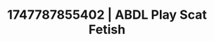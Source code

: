 ---
categories:
- Elegant fetish
- Stepsister roleplay
- Feather touch
- Erotic escapism
- Erotic hair pulling
image: /assets/images/1747787855402.jpg
layout: post
seo:
  description: Featured content with sensual ABDL Play, Scat Fetish. HD images available.
  keywords: ABDL Play, Scat Fetish
  og_image: /assets/images/1747787855402.jpg
  schema_type: VisualArtwork
tags:
- ABDL Play
- Scat Fetish
- '#1747787855402'
title: 1747787855402 | ABDL Play Scat Fetish
---
